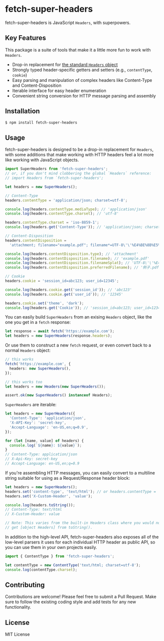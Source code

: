 # fetch-super-headers

fetch-super-headers is JavaScript `Headers`, with superpowers.

## Key Features

This package is a suite of tools that make it a little more fun to work with `Headers`.

- Drop-in replacement for [the standard `Headers` object](https://developer.mozilla.org/en-US/docs/Web/API/Headers)
- Strongly typed header-specific getters and setters (e.g., `contentType`, `cookie`)
- Easy parsing and manipulation of complex headers like Content-Type and Content-Disposition
- Iterable interface for easy header enumeration
- Convenient string conversion for HTTP message parsing and assembly

## Installation

```sh
$ npm install fetch-super-headers
```

## Usage

fetch-super-headers is designed to be a drop-in replacement for `Headers`, with some additions that make working with HTTP
headers feel a lot more like working with JavaScript objects.

```ts
import SuperHeaders from 'fetch-super-headers';
// or, if you don't mind clobbering the global `Headers` reference:
// import Headers from `fetch-super-headers';

let headers = new SuperHeaders();

// Content-Type
headers.contentType = 'application/json; charset=utf-8';

console.log(headers.contentType.mediaType); // 'application/json'
console.log(headers.contentType.charset); // 'utf-8'

headers.contentType.charset = 'iso-8859-1';
console.log(headers.get('Content-Type')); // 'application/json; charset=iso-8859-1'

// Content-Disposition
headers.contentDisposition =
  'attachment; filename="example.pdf"; filename*=UTF-8\'\'%E4%BE%8B%E5%AD%90.pdf';

console.log(headers.contentDisposition.type); // 'attachment'
console.log(headers.contentDisposition.filename); // 'example.pdf'
console.log(headers.contentDisposition.filenameSplat); // 'UTF-8\'\'%E4%BE%8B%E5%AD%90.pdf'
console.log(headers.contentDisposition.preferredFilename); // '例子.pdf'

// Cookie
headers.cookie = 'session_id=abc123; user_id=12345';

console.log(headers.cookie.get('session_id')); // 'abc123'
console.log(headers.cookie.get('user_id')); // '12345'

headers.cookie.set('theme', 'dark');
console.log(headers.get('Cookie')); // 'session_id=abc123; user_id=12345; theme=dark'
```

You can easily build `SuperHeaders` from an exising `Headers` object, like the one you get in a `fetch` response:

```ts
let response = await fetch('https://example.com');
let headers = new SuperHeaders(response.headers);
```

Or use them to construct a new `fetch` request, or even convert back to a normal `Headers` object:

```ts
// this works
fetch('https://example.com', {
  headers: new SuperHeaders(),
});

// this works too
let headers = new Headers(new SuperHeaders());

assert.ok(new SuperHeaders() instanceof Headers);
```

`SuperHeaders` are iterable:

```ts
let headers = new SuperHeaders({
  'Content-Type': 'application/json',
  'X-API-Key': 'secret-key',
  'Accept-Language': 'en-US,en;q=0.9',
});

for (let [name, value] of headers) {
  console.log(`${name}: ${value}`);
}
// Content-Type: application/json
// X-Api-Key: secret-key
// Accept-Language: en-US,en;q=0.9
```

If you're assembling HTTP messages, you can easily convert to a multiline string suitable for using as a Request/Response
header block:

```ts
let headers = new SuperHeaders();
headers.set('content-type', 'text/html'); // or headers.contentType = 'text/html'
headers.set('X-Custom-Header', 'value');

console.log(headers.toString());
// Content-Type: text/html
// X-Custom-Header: value

// Note: This varies from the built-in Headers class where you would normally
// get [object Headers] from toString().
```

In addition to the high-level API, fetch-super-headers also exposes all of the low-level parsers it uses for each individual HTTP
header as public API, so you can use them in your own projects easily.

```ts
import { ContentType } from 'fetch-super-headers';

let contentType = new ContentType('text/html; charset=utf-8');
console.log(contentType.charset);
```

## Contributing

Contributions are welcome! Please feel free to submit a Pull Request. Make sure to follow the existing coding style and add tests for any new functionality.

## License

MIT License
